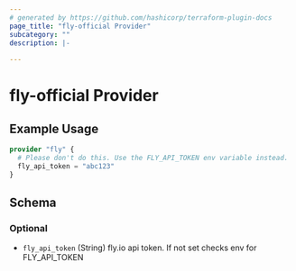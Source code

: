 ```yaml
---
# generated by https://github.com/hashicorp/terraform-plugin-docs
page_title: "fly-official Provider"
subcategory: ""
description: |-
  
---
```


# fly-official Provider



## Example Usage

```terraform
provider "fly" {
  # Please don't do this. Use the FLY_API_TOKEN env variable instead.
  fly_api_token = "abc123"
}
```

<!-- schema generated by tfplugindocs -->
## Schema

### Optional

- `fly_api_token` (String) fly.io api token. If not set checks env for FLY_API_TOKEN
